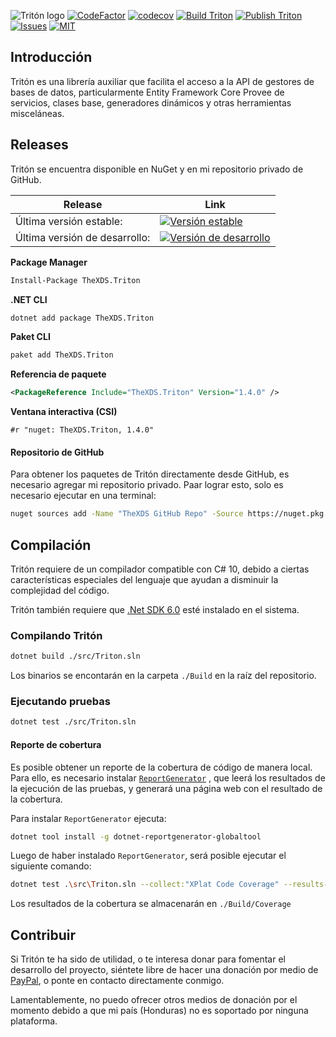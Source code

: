 ![Tritón logo](https://raw.githubusercontent.com/TheXDS/Triton/master/Art/Triton%20banner.svg)
[![CodeFactor](https://www.codefactor.io/repository/github/thexds/triton/badge)](https://www.codefactor.io/repository/github/thexds/triton)
[![codecov](https://codecov.io/gh/TheXDS/Triton/branch/master/graph/badge.svg?token=ULEQC09JGW)](https://codecov.io/gh/TheXDS/Triton)
[![Build Triton](https://github.com/TheXDS/Triton/actions/workflows/build.yml/badge.svg)](https://github.com/TheXDS/Triton/actions/workflows/build.yml)
[![Publish Triton](https://github.com/TheXDS/Triton/actions/workflows/publish.yml/badge.svg)](https://github.com/TheXDS/Triton/actions/workflows/publish.yml)
[![Issues](https://img.shields.io/github/issues/TheXDS/Triton)](https://github.com/TheXDS/Triton/issues)
[![MIT](https://img.shields.io/github/license/TheXDS/Triton)](https://mit-license.org)

## Introducción
Tritón es una librería auxiliar que facilita el acceso a la API de gestores
de bases de datos, particularmente Entity Framework Core Provee de servicios,
clases base, generadores dinámicos y otras herramientas misceláneas.

## Releases
Tritón se encuentra disponible en NuGet y en mi repositorio privado de GitHub.

Release | Link
--- | ---
Última versión estable: | [![Versión estable](https://buildstats.info/nuget/TheXDS.Triton)](https://www.nuget.org/packages/TheXDS.Triton/)
Última versión de desarrollo: | [![Versión de desarrollo](https://buildstats.info/nuget/TheXDS.Triton?includePreReleases=true)](https://www.nuget.org/packages/TheXDS.Triton/)

**Package Manager**  
```sh
Install-Package TheXDS.Triton
```

**.NET CLI**  
```sh
dotnet add package TheXDS.Triton
```

**Paket CLI**  
```sh
paket add TheXDS.Triton
```

**Referencia de paquete**  
```xml
<PackageReference Include="TheXDS.Triton" Version="1.4.0" />
```

**Ventana interactiva (CSI)**  
```
#r "nuget: TheXDS.Triton, 1.4.0"
```

#### Repositorio de GitHub
Para obtener los paquetes de Tritón directamente desde GitHub, es necesario
agregar mi repositorio privado. Paar lograr esto, solo es necesario
ejecutar en una terminal:
```sh
nuget sources add -Name "TheXDS GitHub Repo" -Source https://nuget.pkg.github.com/TheXDS/index.json
```

## Compilación
Tritón requiere de un compilador compatible con C# 10, debido a ciertas
características especiales del lenguaje que ayudan a disminuir la
complejidad del código.

Tritón también requiere que [.Net SDK 6.0](https://dotnet.microsoft.com/) esté instalado en el sistema.

### Compilando Tritón
```sh
dotnet build ./src/Triton.sln
```
Los binarios se encontarán en la carpeta `./Build` en la raíz del repositorio.

### Ejecutando pruebas
```sh
dotnet test ./src/Triton.sln
```
#### Reporte de cobertura
Es posible obtener un reporte de la cobertura de código de manera local. Para ello, es necesario instalar 
[`ReportGenerator`](https://github.com/danielpalme/ReportGenerator) , que leerá los resultados de la ejecución de las pruebas, y generará una página web con el resultado de la cobertura.

Para instalar `ReportGenerator` ejecuta:
```sh
dotnet tool install -g dotnet-reportgenerator-globaltool
```
Luego de haber instalado `ReportGenerator`, será posible ejecutar el siguiente comando:
```sh
dotnet test .\src\Triton.sln --collect:"XPlat Code Coverage" --results-directory:.\Build\Tests ; reportgenerator.exe -reports:.\Build\Tests\*\coverage.cobertura.xml -targetdir:.\Build\Coverage\
```
Los resultados de la cobertura se almacenarán en `./Build/Coverage`

## Contribuir
Si Tritón te ha sido de utilidad, o te interesa donar para fomentar el
desarrollo del proyecto, siéntete libre de hacer una donación por medio de
[PayPal](https://paypal.me/thexds), o ponte en contacto directamente conmigo.

Lamentablemente, no puedo ofrecer otros medios de donación por el momento
debido a que mi país (Honduras) no es soportado por ninguna plataforma.
